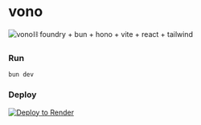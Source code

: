 # vono

![vono⛓️](https://res.cloudinary.com/dm9gwanrg/image/upload/v1721336065/chain-5_ijbwlp.gif)
foundry + bun + hono + vite + react + tailwind

### Run
`bun dev`


### Deploy
[![Deploy to Render](https://render.com/images/deploy-to-render-button.svg)](https://render.com/deploy)
